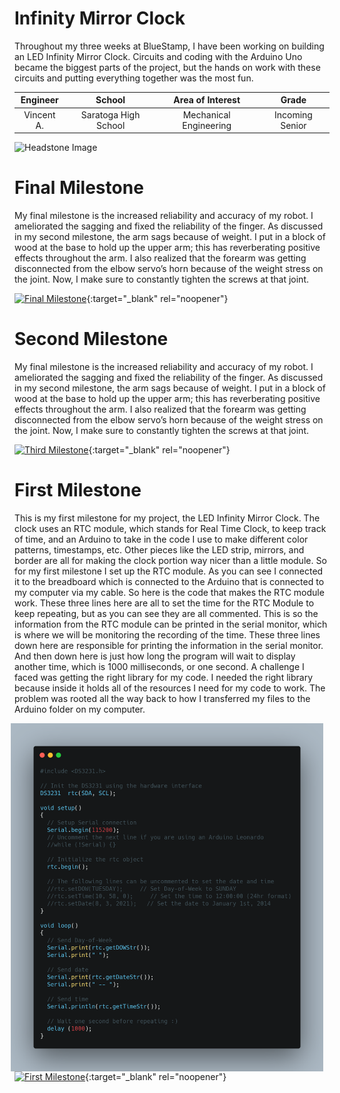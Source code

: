 ﻿# Infinity Mirror Clock
Throughout my three weeks at BlueStamp, I have been working on building an LED Infinity Mirror Clock. Circuits and coding with the Arduino Uno became the biggest parts of the project, but the hands on work with these circuits and putting everything together was the most fun. 

| **Engineer** | **School** | **Area of Interest** | **Grade** |
|:--:|:--:|:--:|:--:|
| Vincent A. | Saratoga High School | Mechanical Engineering | Incoming Senior

![Headstone Image](https://bluestampengineering.com/wp-content/uploads/2016/05/improve.jpg)
  
# Final Milestone
My final milestone is the increased reliability and accuracy of my robot. I ameliorated the sagging and fixed the reliability of the finger. As discussed in my second milestone, the arm sags because of weight. I put in a block of wood at the base to hold up the upper arm; this has reverberating positive effects throughout the arm. I also realized that the forearm was getting disconnected from the elbow servo’s horn because of the weight stress on the joint. Now, I make sure to constantly tighten the screws at that joint. 

[![Final Milestone](https://res.cloudinary.com/marcomontalbano/image/upload/v1612573869/video_to_markdown/images/youtube--F7M7imOVGug-c05b58ac6eb4c4700831b2b3070cd403.jpg )](https://www.youtube.com/watch?v=F7M7imOVGug&feature=emb_logo "Final Milestone"){:target="_blank" rel="noopener"}

# Second Milestone
My final milestone is the increased reliability and accuracy of my robot. I ameliorated the sagging and fixed the reliability of the finger. As discussed in my second milestone, the arm sags because of weight. I put in a block of wood at the base to hold up the upper arm; this has reverberating positive effects throughout the arm. I also realized that the forearm was getting disconnected from the elbow servo’s horn because of the weight stress on the joint. Now, I make sure to constantly tighten the screws at that joint.

[![Third Milestone](https://res.cloudinary.com/marcomontalbano/image/upload/v1612574014/video_to_markdown/images/youtube--y3VAmNlER5Y-c05b58ac6eb4c4700831b2b3070cd403.jpg)](https://www.youtube.com/watch?v=y3VAmNlER5Y&feature=emb_logo "Second Milestone"){:target="_blank" rel="noopener"}
# First Milestone
This is my first milestone for my project, the LED Infinity Mirror Clock. The clock uses an RTC module, which stands for Real Time Clock, to keep track of time, and an Arduino to take in the code I use to make different color patterns, timestamps, etc. Other pieces like the LED strip, mirrors, and border are all for making the clock portion way nicer than a little module. So for my first milestone I set up the RTC module. As you can see I connected it to the breadboard which is connected to the Arduino that is connected to my computer via my cable. So here is the code that makes the RTC module work. These three lines here are all to set the time for the RTC Module to keep repeating, but as you can see they are all commented. This is so the information from the RTC module can be printed in the serial monitor, which is where we will be monitoring the recording of the time. These three lines down here are responsible for printing the information in the serial monitor. And then down here is just how long the program will wait to display another time, which is 1000 milliseconds, or one second. A challenge I faced was getting the right library for my code. I needed the right library because inside it holds all of the resources I need for my code to work. The problem was rooted all the way back to how I transferred my files to the Arduino folder on my computer.

<img src="image folder/carbon.png" width=500 align=center style="float:right; padding-right:10px">


[![First Milestone](https://res.cloudinary.com/marcomontalbano/image/upload/v1612574117/video_to_markdown/images/youtube--CaCazFBhYKs-c05b58ac6eb4c4700831b2b3070cd403.jpg)](https://www.youtube.com/watch?v=CaCazFBhYKs "First Milestone"){:target="_blank" rel="noopener"}
